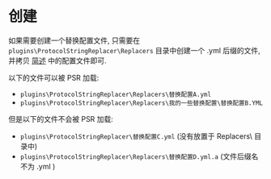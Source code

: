 # 创建

如果需要创建一个替换配置文件, 只需要在 `plugins\ProtocolStringReplacer\Replacers` 目录中创建一个 .yml 后缀的文件, 并拷贝 [简述](Sketch.md) 中的配置文件即可.

以下的文件可以被 PSR 加载:

* `plugins\ProtocolStringReplacer\Replacers\替换配置A.yml`
* `plugins\ProtocolStringReplacer\Replacers\我的一些替换配置\替换配置B.YML`

但是以下的文件不会被 PSR 加载:

* `plugins\ProtocolStringReplacer\替换配置C.yml` (没有放置于 Replacers\ 目录中)
* `plugins\ProtocolStringReplacer\Replacers\替换配置D.yml.a` (文件后缀名不为 .yml )
